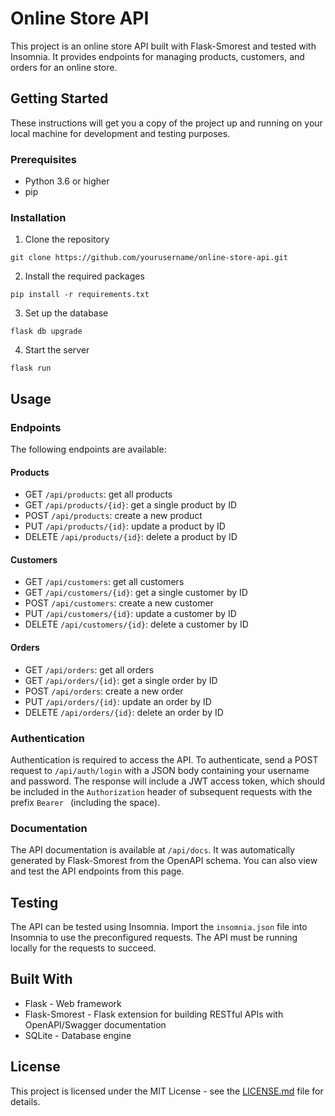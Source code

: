 # Online Store API

This project is an online store API built with Flask-Smorest and tested with Insomnia. It provides endpoints for managing products, customers, and orders for an online store.

## Getting Started

These instructions will get you a copy of the project up and running on your local machine for development and testing purposes.

### Prerequisites

- Python 3.6 or higher
- pip

### Installation

1. Clone the repository
```
git clone https://github.com/yourusername/online-store-api.git
```

2. Install the required packages
```
pip install -r requirements.txt
```

3. Set up the database
```
flask db upgrade
```

4. Start the server
```
flask run
```

## Usage

### Endpoints

The following endpoints are available:

#### Products

- GET `/api/products`: get all products
- GET `/api/products/{id}`: get a single product by ID
- POST `/api/products`: create a new product
- PUT `/api/products/{id}`: update a product by ID
- DELETE `/api/products/{id}`: delete a product by ID

#### Customers

- GET `/api/customers`: get all customers
- GET `/api/customers/{id}`: get a single customer by ID
- POST `/api/customers`: create a new customer
- PUT `/api/customers/{id}`: update a customer by ID
- DELETE `/api/customers/{id}`: delete a customer by ID

#### Orders

- GET `/api/orders`: get all orders
- GET `/api/orders/{id}`: get a single order by ID
- POST `/api/orders`: create a new order
- PUT `/api/orders/{id}`: update an order by ID
- DELETE `/api/orders/{id}`: delete an order by ID

### Authentication

Authentication is required to access the API. To authenticate, send a POST request to `/api/auth/login` with a JSON body containing your username and password. The response will include a JWT access token, which should be included in the `Authorization` header of subsequent requests with the prefix `Bearer ` (including the space).

### Documentation

The API documentation is available at `/api/docs`. It was automatically generated by Flask-Smorest from the OpenAPI schema. You can also view and test the API endpoints from this page.

## Testing

The API can be tested using Insomnia. Import the `insomnia.json` file into Insomnia to use the preconfigured requests. The API must be running locally for the requests to succeed.

## Built With

- Flask - Web framework
- Flask-Smorest - Flask extension for building RESTful APIs with OpenAPI/Swagger documentation
- SQLite - Database engine

## License

This project is licensed under the MIT License - see the [LICENSE.md](LICENSE.md) file for details.
